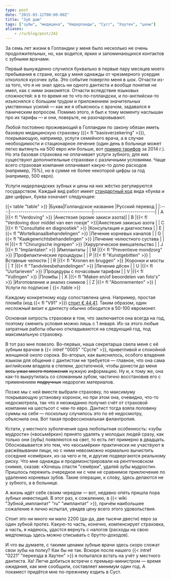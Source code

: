 ```yaml
---
type: post
date: "2015-03-12T00:00:00Z"
title: "Зуб даю"
tags: ["зубы", "медицина", "Нидерланды", "Суст", "Хаутен", "цены"]
aliases:
    - /ru/blog/post/242
---
```


За семь лет жизни в Голландии у меня было несколько не очень продолжительных, но, как водится, ярких и запоминающихся контактов с зубными врачами.

Первый вынужденно случился буквально в первые пару месяцев моего пребывания в стране, когда у меня однажды от чрезмерного усердия откололся кусочек зуба. Это событие повергло меня в шок. Отчасти из-за того, что я не знал здесь ни одного дантиста и вообще понятия не имел, как с ними знакомятся. Отчасти вследствие языковых сложностей: я в то время не то что по-голландски, и по-английски-то изъяснялся с большим трудом и приложением значительных умственных усилий — как же я объяснюсь с врачом, задавался я паническим вопросом. Помимо этого, я был к тому моменту наслышан про их тарифы — и они, поверьте, не разочаровывают.

<!--more-->

Любой постоянно проживающий в Голландии по закону обязан иметь базовую медицинскую страховку ({{< fl "basisverzekering" >}}), покрывающую, например, услуги семейного врача, а в случае необходимости и стационарное лечение (один день в больнице может легко вытянуть на 500 евро или больше, вот [пример тарифов](https://www.catharinaziekenhuis.nl/files/Patient/Praktische_info/Tarieven/Tarievenlijst-Catharina-Ziekenhuis-2014.3.pdf) за 2014 г.). Но эта базовая страховка не оплачивает услуги зубного; для них существуют дополнительные страховки с различными условиями. Чаще всего страховая компания оплачивает какую-то долю расходов (например, 75%), но в сумме не более некоторой цифры за год (например, 500 евро).

Услуги нидерландских зубных и цены на них жёстко регулируются государством. Каждый вид работ имеет [стандартный код](http://www.independer.nl/tandarts/info/tandartstarieven.aspx) вида «буква и две цифры», буква означает следующее:

{{< table "table" >}}
|Буква|Голландское название                    |Русский перевод               |
|:---:|----------------------------------------|------------------------------|
|  A  |{{< fl "Verdoving" >}}                           |Анестезия (кроме закиси азота)|
|  B  |{{< fl "Verdoving door middel van een roesje" >}}|Анестезия закисью азота       |
|  C  |{{< fl "Consultatie en diagnostiek" >}}          |Консультация и диагностика    |
|  E  |{{< fl "Wortelkanaalbehandelingen" >}}           |Лечение корневых каналов      |
|  G  |{{< fl "Kaakgewrichtsbehandelingen" >}}          |Лечение челюстного сустава    |
|  H  |{{< fl "Chirurgische ingrepen" >}}               |Хирургическое вмешательство   |
|  J  |{{< fl "Implantaten" >}}                         |Имплантаты                    |
|  M  |{{< fl "Preventieve mondzorg" >}}                |Профилактические процедуры    |
|  P  |{{< fl "Kunstgebitten" >}}                       |Вставные челюсти              |
|  R  |{{< fl "Kronen en bruggen" >}}                   |Коронки и мосты               |
|  T  |{{< fl "Tandvleesbehandelingen" >}}              |Лечение дёсен                 |
|  U  |{{< fl "Uurtarieven" >}}                         |Процедуры с почасовым тарифом |
|  V  |{{< fl "Vullingen" >}}                           |Пломбы                        |
|  X  |{{< fl "Maken en/of beoordelen van foto's" >}}   |Изготовление и анализ снимков |
|  Z  |{{< fl "Abonnementen" >}}                        |Услуги по подписке            |
{{< /table >}}

Каждому конкретному коду сопоставлена цена. Например, простая пломба (код {{< fl "V91" >}}) [стоит € 44,41](http://www.independer.nl/tandarts/info/tandartstarieven/vullingen.aspx). Таким образом, один *несложный* визит к дантисту обычно обходится в 50-100 евромонет.

Основная хитрость страховки в том, что заключается она всегда на год, поэтому сменить условия можно лишь с 1 января. Из-за этого любые затратные работы обычно откладываются на следующий год, под максимальную страховку.

В тот раз мне повезло. Во-первых, наша секретарша свела меня с её зубным врачом в {{< intref "0005" "Сусте" >}}, приветливой и спокойной женщиной около сорока. Во-вторых, как выяснилось, особого владения языком для общения с дантистом не требуется — главное, что она сама английским владела в степени, достаточной, чтобы донести до меня ~~весь ужас моего положения~~ нужную информацию. Ну и, к тому же, она как-то выкрутилась со сломанным зубом, частично восстановив его с применением ~~подручных~~ недорогих материалов.

Позже мы с ней вместе выбрали страховку, по максимуму покрывающую установку коронок, но при этом она, очевидно, что-то недосмотрела, так что я неожиданно получил счёт от страховой компании на шестьсот с чем-то евро. Дантист тогда взяла половину суммы на себя — поскольку случилось это по её недосмотру, объяснила она. Вот такая профессиональная филантропия.

Кстати, у местного зуболечения одна любопытная особенность: «зубы мудрости» («восьмёрки») принято удалять у молодых людей сразу, как только они (зубы) появляются на свет, то есть лет примерно в двадцать. Обосновывается это тем, что «восьмёрки» практически не участвуют в расжёвывании пищи, но с ними невозможно нормально вычистить соседние «семёрки», из-за чего и те, и другие подвергаются реальному риску. Что мне однажды и продемонстрировали на рентгеновском снимке, сказав: «Хочешь спасти "семёрки", удаляй зубы мудрости». Пришлось пережить очередное ни с чем не сравнимое приключение по удалению корневых зубов. Такие операции, к слову, здесь делаются не у зубного, а в больнице.

А жизнь идёт себе своим чередом — вот, недавно опять пришла пора зубных инвестиций. В этот раз, к сожалению, в {{< wiki "Зубной_имплантат" "ru" "имплантат" >}}, причём наибольшее сожаление я лично испытал, увидев цену всего этого удовольствия.

Стоит это ни много ни мало 2200 (да-да, две тысячи двести) евро за один зубной протез. Какую-то часть, конечно, компенсирует страховка, а часть, я надеюсь, удастся вернуть с налогов (расходы на свою медпомощь здесь можно списывать с брутто-доходов).

И что вы думаете, с такими ценами зубные врачи здесь скоро сложат свои зубы на полку? Как бы не так. Вскоре после нашего {{< intref "0221" "переезда в Хаутен" >}} я попытался встать на учёт у местного дантиста. Ха! Легче добиться встречи с премьер-министром — время ожидания, как мне сообщили, составляет *минимум* один год. А покамест придётся мне по-прежнему ездить в Суст.
